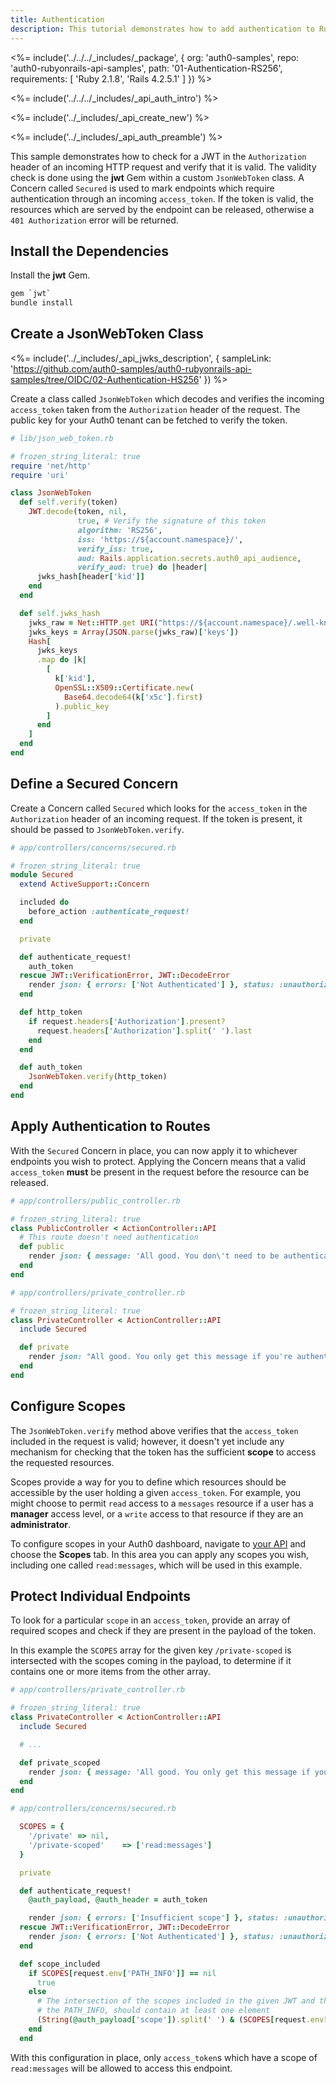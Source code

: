 ```yaml
---
title: Authentication
description: This tutorial demonstrates how to add authentication to Ruby on Rails API
---
```


<%= include('../../../_includes/_package', {
  org: 'auth0-samples',
  repo: 'auth0-rubyonrails-api-samples',
  path: '01-Authentication-RS256',
  requirements: [
    'Ruby 2.1.8',
    'Rails 4.2.5.1'
  ]
}) %>

<%= include('../../../_includes/_api_auth_intro') %>

<%= include('../_includes/_api_create_new') %>

<%= include('../_includes/_api_auth_preamble') %>

This sample demonstrates how to check for a JWT in the `Authorization` header of an incoming HTTP request and verify that it is valid. The validity check is done using the **jwt** Gem within a custom `JsonWebToken` class. A Concern called `Secured` is used to mark endpoints which require authentication through an incoming `access_token`. If the token is valid, the resources which are served by the endpoint can be released, otherwise a `401 Authorization` error will be returned.

## Install the Dependencies

Install the **jwt** Gem.

```bash
gem `jwt`
bundle install
```

## Create a JsonWebToken Class

<%= include('../_includes/_api_jwks_description', { sampleLink: 'https://github.com/auth0-samples/auth0-rubyonrails-api-samples/tree/OIDC/02-Authentication-HS256' }) %>

Create a class called `JsonWebToken` which decodes and verifies the incoming `access_token` taken from the `Authorization` header of the request. The public key for your Auth0 tenant can be fetched to verify the token.

```rb
# lib/json_web_token.rb

# frozen_string_literal: true
require 'net/http'
require 'uri'

class JsonWebToken
  def self.verify(token)
    JWT.decode(token, nil,
               true, # Verify the signature of this token
               algorithm: 'RS256',
               iss: 'https://${account.namespace}/',
               verify_iss: true,
               aud: Rails.application.secrets.auth0_api_audience,
               verify_aud: true) do |header|
      jwks_hash[header['kid']]
    end
  end

  def self.jwks_hash
    jwks_raw = Net::HTTP.get URI("https://${account.namespace}/.well-known/jwks.json")
    jwks_keys = Array(JSON.parse(jwks_raw)['keys'])
    Hash[
      jwks_keys
      .map do |k|
        [
          k['kid'],
          OpenSSL::X509::Certificate.new(
            Base64.decode64(k['x5c'].first)
          ).public_key
        ]
      end
    ]
  end
end
```

## Define a Secured Concern

Create a Concern called `Secured` which looks for the `access_token` in the `Authorization` header of an incoming request. If the token is present, it should be passed to `JsonWebToken.verify`.

```rb
# app/controllers/concerns/secured.rb

# frozen_string_literal: true
module Secured
  extend ActiveSupport::Concern

  included do
    before_action :authenticate_request!
  end

  private

  def authenticate_request!
    auth_token
  rescue JWT::VerificationError, JWT::DecodeError
    render json: { errors: ['Not Authenticated'] }, status: :unauthorized
  end

  def http_token
    if request.headers['Authorization'].present?
      request.headers['Authorization'].split(' ').last
    end
  end

  def auth_token
    JsonWebToken.verify(http_token)
  end
end
```

## Apply Authentication to Routes

With the `Secured` Concern in place, you can now apply it to whichever endpoints you wish to protect. Applying the Concern means that a valid `access_token` **must** be present in the request before the resource can be released.

```rb
# app/controllers/public_controller.rb

# frozen_string_literal: true
class PublicController < ActionController::API
  # This route doesn't need authentication
  def public
    render json: { message: 'All good. You don\'t need to be authenticated to call this' }
  end
end
```

```rb
# app/controllers/private_controller.rb

# frozen_string_literal: true
class PrivateController < ActionController::API
  include Secured

  def private
    render json: "All good. You only get this message if you're authenticated."
  end
end
```

## Configure Scopes

The `JsonWebToken.verify` method above verifies that the `access_token` included in the request is valid; however, it doesn't yet include any mechanism for checking that the token has the sufficient **scope** to access the requested resources.

Scopes provide a way for you to define which resources should be accessible by the user holding a given `access_token`. For example, you might choose to permit `read` access to a `messages` resource if a user has a **manager** access level, or a `write` access to that resource if they are an **administrator**.

To configure scopes in your Auth0 dashboard, navigate to [your API](${manage_url}/#/apis) and choose the **Scopes** tab. In this area you can apply any scopes you wish, including one called `read:messages`, which will be used in this example.

## Protect Individual Endpoints

To look for a particular `scope` in an `access_token`, provide an array of required scopes and check if they are present in the payload of the token.

In this example the `SCOPES` array for the given key `/private-scoped` is intersected with the scopes coming in the payload, to determine if it contains one or more items from the other array.

```rb
# app/controllers/private_controller.rb

# frozen_string_literal: true
class PrivateController < ActionController::API
  include Secured

  # ...

  def private_scoped
    render json: { message: 'All good. You only get this message if you\'re authenticated and have a scope of read:messages.' }
  end
end
```

```rb
# app/controllers/concerns/secured.rb

  SCOPES = {
    '/private' => nil,
    '/private-scoped'    => ['read:messages']
  }

  private

  def authenticate_request!
    @auth_payload, @auth_header = auth_token

    render json: { errors: ['Insufficient scope'] }, status: :unauthorized unless scope_included
  rescue JWT::VerificationError, JWT::DecodeError
    render json: { errors: ['Not Authenticated'] }, status: :unauthorized
  end

  def scope_included
    if SCOPES[request.env['PATH_INFO']] == nil
      true
    else
      # The intersection of the scopes included in the given JWT and the ones in the SCOPES hash needed to access
      # the PATH_INFO, should contain at least one element
      (String(@auth_payload['scope']).split(' ') & (SCOPES[request.env['PATH_INFO']])).any?
    end
  end
```

With this configuration in place, only `access_token`s which have a scope of `read:messages` will be allowed to access this endpoint.
